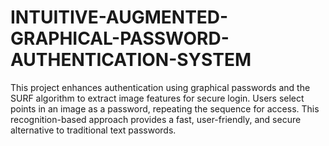 # INTUITIVE-AUGMENTED-GRAPHICAL-PASSWORD-AUTHENTICATION-SYSTEM
This project enhances authentication using graphical passwords and the SURF algorithm to extract image features for secure login. Users select points in an image as a password, repeating the sequence for access. This recognition-based approach provides a fast, user-friendly, and secure alternative to traditional text passwords.
